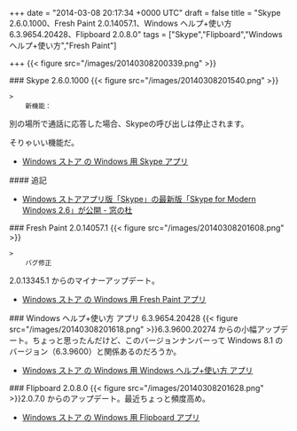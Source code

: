 
+++
date = "2014-03-08 20:17:34 +0000 UTC"
draft = false
title = "Skype 2.6.0.1000、Fresh Paint 2.0.14057.1、Windows ヘルプ+使い方 6.3.9654.20428、Flipboard 2.0.8.0"
tags = ["Skype","Flipboard","Windows ヘルプ+使い方","Fresh Paint"]

+++
{{< figure src="/images/20140308200339.png"  >}}<br/>


<div class="section">
    ### Skype 2.6.0.1000
    {{< figure src="/images/20140308201540.png"  >}}<br/>


    >
        新機能：


別の場所で通話に応答した場合、Skypeの呼び出しは停止されます。

    
そりゃいい機能だ。

<ul>
<li><a href="http://apps.microsoft.com/windows/ja-JP/app/skype/5e19cc61-8994-4797-bdc7-c21263f6282b">Windows ストア の Windows 用 Skype アプリ</a></li>
</ul>
<div class="section">
    #### 追記
    
<ul>
<li><a href="http://www.forest.impress.co.jp/docs/news/20140311_639013.html">Windows ストアアプリ版「Skype」の最新版「Skype for Modern Windows 2.6」が公開 - 窓の杜</a></li>
</ul>
</div>
</div>
<div class="section">
    ### Fresh Paint 2.0.14057.1
    {{< figure src="/images/20140308201608.png"  >}}<br/>


    >
        バグ修正

    
2.0.13345.1 からのマイナーアップデート。

<ul>
<li><a href="http://apps.microsoft.com/windows/ja-jp/app/fresh-paint/1926e0a0-5e41-48e1-ba68-be35f2266a03">Windows ストア の Windows 用 Fresh Paint アプリ</a></li>
</ul>
</div>
<div class="section">
    ### Windows ヘルプ+使い方 アプリ 6.3.9654.20428
    {{< figure src="/images/20140308201618.png"  >}}6.3.9600.20274 からの小幅アップデート。ちょっと思ったんだけど、このバージョンナンバーって Windows 8.1 のバージョン（6.3.9600）と関係あるのだろうか。

<ul>
<li><a href="http://apps.microsoft.com/windows/ja-jp/app/windows-help-tips/b577cb15-0f79-48c7-b3d9-cf350d74735f">Windows ストア の Windows 用 Windows ヘルプ+使い方 アプリ</a></li>
</ul>
</div>
<div class="section">
    ### Flipboard 2.0.8.0
    {{< figure src="/images/20140308201628.png"  >}}2.0.7.0 からのアップデート。最近ちょっと頻度高め。

<ul>
<li><a href="http://apps.microsoft.com/windows/ja-jp/app/flipboard/e62e393a-acc9-40d9-a34a-13a41f2eeef0">Windows ストア の Windows 用 Flipboard アプリ</a></li>
</ul>
</div>

